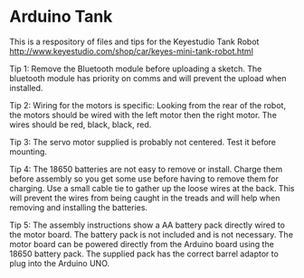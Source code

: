 # Arduino Tank
This is a respository of files and tips for the Keyestudio Tank Robot
http://www.keyestudio.com/shop/car/keyes-mini-tank-robot.html

Tip 1: Remove the Bluetooth module before uploading a sketch. The bluetooth module has priority on comms and will prevent the upload when installed.

Tip 2: Wiring for the motors is specific: Looking from the rear of the robot, the motors should be wired with the left motor then the right motor. The wires should be red, black, black, red.

Tip 3: The servo motor supplied is probably not centered. Test it before mounting.

Tip 4: The 18650 batteries are not easy to remove or install. Charge them before assembly so you get some use before having to remove them for charging. Use a small cable tie to gather up the loose wires at the back. This will prevent the wires from being caught in the treads and will help when removing and installing the batteries.

Tip 5: The assembly instructions show a AA battery pack directly wired to the motor board. The battery pack is not included and is not necessary. The motor board can be powered directly from the Arduino board using the 18650 battery pack. The supplied pack has the correct barrel adaptor to plug into the Arduino UNO.
